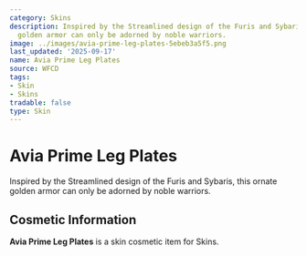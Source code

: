 ```yaml
---
category: Skins
description: Inspired by the Streamlined design of the Furis and Sybaris, this ornate
  golden armor can only be adorned by noble warriors.
image: ../images/avia-prime-leg-plates-5ebeb3a5f5.png
last_updated: '2025-09-17'
name: Avia Prime Leg Plates
source: WFCD
tags:
- Skin
- Skins
tradable: false
type: Skin
---
```


# Avia Prime Leg Plates

Inspired by the Streamlined design of the Furis and Sybaris, this ornate golden armor can only be adorned by noble warriors.

## Cosmetic Information

**Avia Prime Leg Plates** is a skin cosmetic item for Skins.

